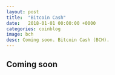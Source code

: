 ```yaml
---
layout: post
title:  "Bitcoin Cash"
date:   2018-01-01 00:00:00 +0000
categories: coinblog
image: bch
desc: Coming soon. Bitcoin Cash (BCH).
---
```

<h2>Coming soon</h>

<!--

Website: <a href="https://bitcoin.com">https://bitcoin.com</a><br>
Whitepaper: <a href="https://bitcoin.com/bitcoin.pdf">https://bitcoin.com/bitcoin.pdf</a>

<h2>Mission</h2>
To allow peer-to-peer online payments without a trusted third-party by forming a decentralized network of miners, incentivized to maintain an honest chain of transaction blocks.

<h2>Overview</h2>
Genesis block: January 2009<br>
Fork Date: August 1st 2017<br>
First Block: #478559
Block explorer: <a href="https://blockchain.info">https://blockchain.info</a><br>
Supply limit: 21,000,000 BCH<br>
Issuance: Block reward<br>
Block confirmation: Proof-of-work<br>
Mining algorithm: SHA-256<br>
Block size: 8mb<br>

<h2>Summary</h2>
Bitcoin is an electronic cash system. Users create wallets to store bitcoins, which can be sent other wallets by broadcasting a transaction to the Bitcoin network. The Bitcoin network is a group of computers that receive these transactions and put them into a block. Each computer performs mathematical calculations in order to solve the block's hash, thereby confirming the transactions within the block. This activity is called mining because when a computer solves the hash, it receives bitcoin as a reward. All other computers in the network will verify that the completed hash is correct, add the block to their copy of the blockchain, and start working on the next block. Over time, these blocks form a chain of transactions and acts as a public ledger to keep track of all bitcoins in the system. The remainder of this post will explain each of these elements in greater detail and accuracy.

<b>Wallets</b> are comprised of a public address and a private key. A private key is a 256-bit number that follows the cryptographic algorithm secp256k1. This key is used to produce a signature, allowing you to sign for transactions and spend bitcoins stored on the wallet. Wallets can be set up to require multiple signatures. A public address is derived from the private key by applying a series of hashes to it. This process means the reverse (generating the private key from a public address) is practically impossible to perform. A public address is similar to an e-mail address. Other users will use your public address to send bitcoins to you.

<b>Transactions</b> transfer ownership of bitcoins between wallets. The data contained in a transaction helps verify and determine the movement of bitcoins. A transaction's input data verifies that bitcoins are available to be spent by referencing the output data of a previous transaction. The input data is basically saying, 'this is where the bitcoins came from and is available to be spent'. Input data also includes a signature from the wallet holder to verify that the user has access to these bitcoins. The output data takes the verified bitcoins and sends it to a new wallet address. When a transaction is broadcasted to the Bitcoin network, it gets added to a block. An optional transaction fee may be added to the transaction to incentivize the network to increase its priority.

<b>Blocks</b> contain transactions and a hash of the previous block's data. Computers in the Bitcoin network perform an extremely complicated mathematical problem to solve this hash. The difficulty of the hash is automatically adjusted to ensure new blocks are added every 10 minutes. Once the problem is solved, all other computers in the network can easily verify the solution, accept the block, and begin working on the next block. Connecting each subsequent block with a hash of the previous block ensures a chronological continuity of blocks called a blockchain. The blockchain records a complete and practically irreversible history of all Bitcoin transactions since the first block.

<b>Full nodes</b> are computers in the Bitcoin network that perform the calculations necessary to solve a block's hash and confirm transactions onto the blockchain. This activity is called mining because a reward is given to the full node for performing this work. The reward is comprised of a predetermined amount of bitcoins as well as any transaction fees included in the block. Full nodes also save a full copy of the blockchain.

<h2>Current Developments Regarding Scalability</h2>

The current block-size of 1mb can only fit a limited number of transactions at a time. Once a block is filled, subsequent transactions will have to wait for the next block. As more and more transactions pile up, confirmation times increase. Additionally, transaction fees that determine the priority of transactions also increase. This leads to slow and expensive transactions. Increasing the block-size in order to include more transactions per block would increase the overall size of the blockchain and has been deemed by the developers to be an unsustainable method of scaling. Two developments introduced to solve this problem are <b>Segregated Witness</b> and the <b>Lightning Network</b>.

-->
